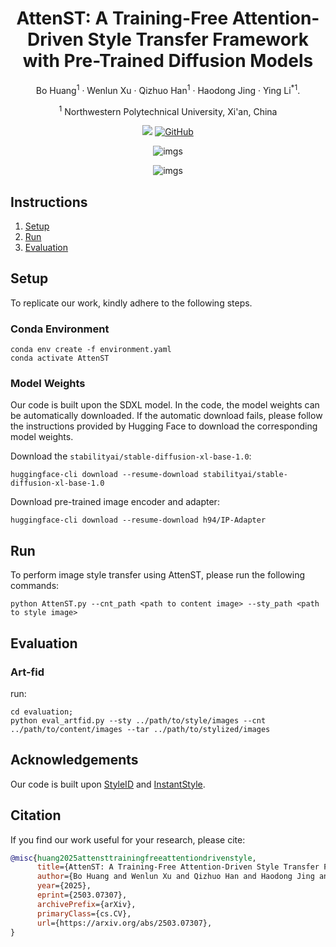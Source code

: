 <div align="center">
<h1>AttenST: A Training-Free Attention-Driven Style Transfer Framework with Pre-Trained Diffusion Models</h1>

Bo Huang<sup>1</sup> · Wenlun Xu · Qizhuo Han<sup>1</sup> · Haodong Jing · Ying Li<sup>*</sup><sup>1</sup>.

<sup>1</sup> Northwestern Polytechnical University, Xi'an, China

<a href='https://arxiv.org/abs/2503.07307'><img src='https://img.shields.io/badge/arxiv-paper-red'></a> [![GitHub](https://img.shields.io/github/stars/HuanBor/AttenST?style=social)](https://github.com/HuanBor/AttenST)


![imgs](imgs/Framework.png)

![imgs](imgs/Qualitative_Results.jpg)
</div>

## Instructions
1. [Setup](#setup)
2. [Run](#run)
3. [Evaluation](#evaluation)



## Setup

To replicate our work, kindly adhere to the following steps.

### Conda Environment

```
conda env create -f environment.yaml
conda activate AttenST
```

### Model Weights
Our code is built upon the SDXL model. In the code, the model weights can be automatically downloaded. If the automatic download fails, please follow the instructions provided by Hugging Face to download the corresponding model weights. 

Download the `stabilityai/stable-diffusion-xl-base-1.0`:
```
huggingface-cli download --resume-download stabilityai/stable-diffusion-xl-base-1.0
```
Download pre-trained image encoder and adapter:
```
huggingface-cli download --resume-download h94/IP-Adapter
```

## Run

To perform image style transfer using AttenST, please run the following commands:

```
python AttenST.py --cnt_path <path to content image> --sty_path <path to style image>
```

## Evaluation

### Art-fid
run:
```
cd evaluation;
python eval_artfid.py --sty ../path/to/style/images --cnt ../path/to/content/images --tar ../path/to/stylized/images
```

## Acknowledgements
Our code is built upon [StyleID](https://github.com/jiwoogit/StyleID) and [InstantStyle](https://github.com/instantX-research/InstantStyle).

## Citation
If you find our work useful for your research, please cite:
```BibTeX
@misc{huang2025attensttrainingfreeattentiondrivenstyle,
      title={AttenST: A Training-Free Attention-Driven Style Transfer Framework with Pre-Trained Diffusion Models}, 
      author={Bo Huang and Wenlun Xu and Qizhuo Han and Haodong Jing and Ying Li},
      year={2025},
      eprint={2503.07307},
      archivePrefix={arXiv},
      primaryClass={cs.CV},
      url={https://arxiv.org/abs/2503.07307}, 
}
```
